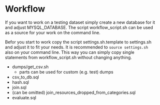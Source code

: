 # Workflow

If you want to work on a testing dataset simply create a new database for it and adjust MYSQL_DATABASE.
The script workflow_script.sh can be used as a source for your work on the command line.

Befor you start to work copy the script settings.sh.template to settings.sh and adjust it to fit your needs.
It is recommended to ```source settings.sh``` also on your command line. This way you can simply copy single statements from workflow_script.sh without changing anything.

* dumps/get_csv.sh
  - parts can be used for custom (e.g. test) dumps
* csv_to_db.sql
* hash.sql
* join.sql
* (can be omitted) join_resources_dropped_from_categories.sql
* evaluate.sql
